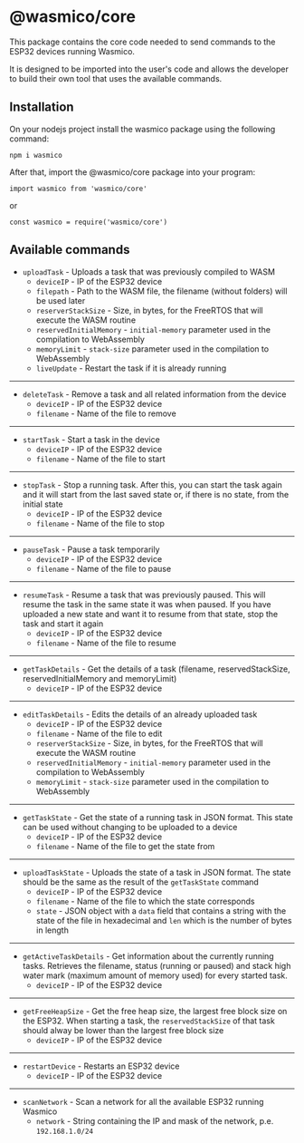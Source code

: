 # @wasmico/core

This package contains the core code needed to send commands to the ESP32 devices running Wasmico.

It is designed to be imported into the user's code and allows the developer to build their own tool that uses the available commands.

## Installation

On your nodejs project install the wasmico package using the following command:

`npm i wasmico`

After that, import the @wasmico/core package into your program:

`import wasmico from 'wasmico/core'`

or

`const wasmico = require('wasmico/core')`

## Available commands

- `uploadTask` - Uploads a task that was previously compiled to WASM
    - `deviceIP` - IP of the ESP32 device
    - `filepath` - Path to the WASM file, the filename (without folders) will be used later
    - `reserverStackSize` - Size, in bytes, for the FreeRTOS that will execute the WASM routine
    - `reservedInitialMemory` - `initial-memory` parameter used in the compilation to WebAssembly
    - `memoryLimit` - `stack-size` parameter used in the compilation to WebAssembly
    - `liveUpdate` - Restart the task if it is already running
---
- `deleteTask` - Remove a task and all related information from the device
    - `deviceIP` - IP of the ESP32 device
    - `filename` - Name of the file to remove
---
- `startTask` - Start a task in the device
    - `deviceIP` - IP of the ESP32 device
    - `filename` - Name of the file to start
---
- `stopTask` - Stop a running task. After this, you can start the task again and it will start from the last saved state or, if there is no state, from the initial state
    - `deviceIP` - IP of the ESP32 device
    - `filename` - Name of the file to stop
---
- `pauseTask` - Pause a task temporarily
    - `deviceIP` - IP of the ESP32 device
    - `filename` - Name of the file to pause
---
- `resumeTask` - Resume a task that was previously paused. This will resume the task in the same state it was when paused. If you have uploaded a new state and want it to resume from that state, stop the task and start it again
    - `deviceIP` - IP of the ESP32 device
    - `filename` - Name of the file to resume
---
- `getTaskDetails` - Get the details of a task (filename, reservedStackSize, reservedInitialMemory and memoryLimit)
    - `deviceIP` - IP of the ESP32 device
---
- `editTaskDetails` - Edits the details of an already uploaded task
    - `deviceIP` - IP of the ESP32 device
    - `filename` - Name of the file to edit
    - `reserverStackSize` - Size, in bytes, for the FreeRTOS that will execute the WASM routine
    - `reservedInitialMemory` - `initial-memory` parameter used in the compilation to WebAssembly
    - `memoryLimit` - `stack-size` parameter used in the compilation to WebAssembly
---
- `getTaskState` - Get the state of a running task in JSON format. This state can be used without changing to be uploaded to a device
    - `deviceIP` - IP of the ESP32 device
    - `filename` - Name of the file to get the state from
---
- `uploadTaskState` - Uploads the state of a task in JSON format. The state should be the same as the result of the `getTaskState` command
    - `deviceIP` - IP of the ESP32 device
    - `filename` - Name of the file to which the state corresponds
    - `state` - JSON object with a `data` field that contains a string with the state of the file in hexadecimal and `len` which is the number of bytes in length
---
- `getActiveTaskDetails` - Get information about the currently running tasks. Retrieves the filename, status (running or paused) and stack high water mark (maximum amount of memory used) for every started task.
    - `deviceIP` - IP of the ESP32 device
---
- `getFreeHeapSize` - Get the free heap size, the largest free block size on the ESP32. When starting a task, the `reservedStackSize` of that task should alway be lower than the largest free block size
    - `deviceIP` - IP of the ESP32 device
---
- `restartDevice` - Restarts an ESP32 device
    - `deviceIP` - IP of the ESP32 device
---
- `scanNetwork` - Scan a network for all the available ESP32 running Wasmico
    - `network` - String containing the IP and mask of the network, p.e. `192.168.1.0/24`